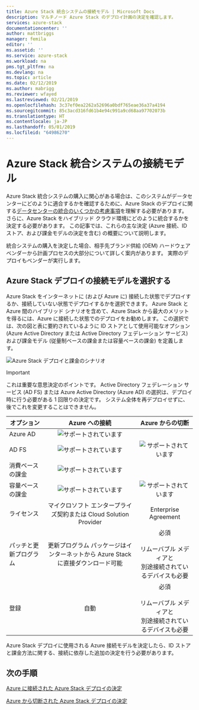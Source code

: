 ```yaml
---
title: Azure Stack 統合システムの接続モデル | Microsoft Docs
description: マルチノード Azure Stack のデプロイ計画の決定を確認します。
services: azure-stack
documentationcenter: ''
author: mattbriggs
manager: femila
editor: ''
ms.assetid: ''
ms.service: azure-stack
ms.workload: na
pms.tgt_pltfrm: na
ms.devlang: na
ms.topic: article
ms.date: 02/12/2019
ms.author: mabrigg
ms.reviewer: wfayed
ms.lastreviewed: 02/21/2019
ms.openlocfilehash: 3c37ef0ea2262a52696a0bdf765eae36a37a4194
ms.sourcegitcommit: 85c3acd316fd61b4e94c991a9cd68aa97702073b
ms.translationtype: HT
ms.contentlocale: ja-JP
ms.lasthandoff: 05/01/2019
ms.locfileid: "64986270"
---
```

# <a name="azure-stack-integrated-systems-connection-models"></a>Azure Stack 統合システムの接続モデル
Azure Stack 統合システムの購入に関心がある場合は、このシステムがデータセンターにどのように適合するかを確認するために、Azure Stack のデプロイに関する[データセンターの統合のいくつかの考慮事項](azure-stack-datacenter-integration.md)を理解する必要があります。 さらに、Azure Stack をハイブリッド クラウド環境にどのように統合するかを決定する必要があります。 この記事では、これらの主な決定 (Azure 接続、ID ストア、および課金モデルの決定を含む) の概要について説明します。

統合システムの購入を決定した場合、相手先ブランド供給 (OEM) ハードウェア ベンダーから計画プロセスの大部分について詳しく案内があります。 実際のデプロイもベンダーが実行します。

## <a name="choose-an-azure-stack-deployment-connection-model"></a>Azure Stack デプロイの接続モデルを選択する
Azure Stack をインターネットに (および Azure に) 接続した状態でデプロイするか、接続していない状態でデプロイするかを選択できます。 Azure Stack と Azure 間のハイブリッド シナリオを含めて、Azure Stack から最大のメリットを得るには、Azure に接続した状態でのデプロイをお勧めします。 この選択では、次の図と表に要約されているように ID ストアとして使用可能なオプション (Azure Active Directory または Active Directory フェデレーション サービス) および課金モデル (従量制ベースの課金または容量ベースの課金) を定義します。 

![Azure Stack デプロイと課金のシナリオ](media/azure-stack-connection-models/azure-stack-scenarios.png)  
  
> [!IMPORTANT]
> これは重要な意思決定のポイントです。 Active Directory フェデレーション サービス (AD FS) または Azure Active Directory (Azure AD) の選択は、デプロイ時に行う必要がある 1 回限りの決定です。 システム全体を再デプロイせずに、後でこれを変更することはできません。  


|オプション|Azure への接続|Azure からの切断|
|-----|:-----:|:-----:|
|Azure AD|![サポートされています](media/azure-stack-connection-models/check.png)| |
|AD FS|![サポートされています](media/azure-stack-connection-models/check.png)|![サポートされています](media/azure-stack-connection-models/check.png)|
|消費ベースの課金|![サポートされています](media/azure-stack-connection-models/check.png)| |
|容量ベースの課金|![サポートされています](media/azure-stack-connection-models/check.png)|![サポートされています](media/azure-stack-connection-models/check.png)|
|ライセンス| マイクロソフト エンタープライズ契約または Cloud Solution Provider | Enterprise Agreement |
|パッチと更新プログラム|更新プログラム パッケージはインターネットから Azure Stack に直接ダウンロード可能 |  必須<br><br>リムーバブル メディアと<br> 別途接続されているデバイスも必要 |
| 登録 | 自動 | 必須<br><br>リムーバブル メディアと<br> 別途接続されているデバイスも必要 |

Azure Stack デプロイに使用される Azure 接続モデルを決定したら、ID ストアと課金方法に関する、接続に依存した追加の決定を行う必要があります。 

## <a name="next-steps"></a>次の手順

[Azure に接続された Azure Stack デプロイの決定](azure-stack-connected-deployment.md)

[Azure から切断された Azure Stack デプロイの決定](azure-stack-disconnected-deployment.md)

